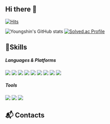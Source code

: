 ## Hi there 👋

<!--
**idid10/idid10** is a ✨ _special_ ✨ repository because its `README.md` (this file) appears on your GitHub profile.

Here are some ideas to get you started:

- 🔭 I’m currently working on ...
- 🌱 I’m currently learning ...
- 👯 I’m looking to collaborate on ...
- 🤔 I’m looking for help with ...
- 💬 Ask me about ...
- 📫 How to reach me: ...
- 😄 Pronouns: ...
- ⚡ Fun fact: ...
-->
[![Hits](https://hits.seeyoufarm.com/api/count/incr/badge.svg?url=https%3A%2F%2Fgithub.com%2Fmin-0&count_bg=%23555555&title_bg=%23323232&icon=github.svg&icon_color=%23FFFFFF&title=hits&edge_flat=false)](https://hits.seeyoufarm.com)

![Youngshin's GitHub stats](https://github-readme-stats.vercel.app/api?username=idid10&show_icons=true&theme=cobalt)
[![Solved.ac Profile](http://mazassumnida.wtf/api/v2/generate_badge?boj=p0tls)](https://solved.ac/p0tls1/)

## 💪Skills
<h5> Languages & Platforms </h5>

  <img src="https://img.shields.io/badge/Java-007396?style=round-square&logo=java&logoColor=white"/> <img src="https://img.shields.io/badge/Python-3776AB?style=round-square&logo=python&logoColor=white"/> <img src="https://img.shields.io/badge/C-A8B9CC?style=round-square&logo=C&logoColor=white"/> <img src="https://img.shields.io/badge/C++-00599C?style=round-square&logo=C++&logoColor=white"/> <img src="https://img.shields.io/badge/MySQL-4479A1?style=round-square&logo=MySQL&logoColor=white"/> <img src="https://img.shields.io/badge/Android Studio-3DDC84?style=round-square&logo=Android Studio&logoColor=white"/> <img src="https://img.shields.io/badge/HTML-E34F26?style=round-square&logo=HTML&logoColor=white"/> <img src="https://img.shields.io/badge/CSS-1572B6?style=round-square&logo=CSS&logoColor=white"/> <img src="https://img.shields.io/badge/JavaScript-1572B6?style=round-square&logo=JavaScript&logoColor=white"/> 
  
<h5> Tools </h5>

  <img src="https://img.shields.io/badge/Eclipse%20IDE-2C2255.svg?&style=round-square&logo=Eclipse%20IDE&logoColor=white"/> <img src="https://img.shields.io/badge/Visual%20Studio%20Code-007ACC.svg?&style=round-square&logo=Visual%20Studio%20Code&logoColor=white"/> <img src="https://img.shields.io/badge/Android%20Studio-3DDC84.svg?&style=round-square&logo=Android%20Studio&logoColor=white"/>

## :mailbox_with_mail: Contacts






  

